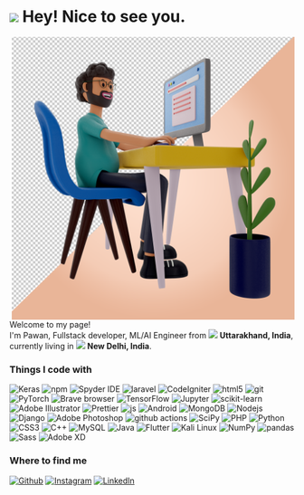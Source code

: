 <h1><img src="https://emojis.slackmojis.com/emojis/images/1531849430/4246/blob-sunglasses.gif?1531849430" width="30"/> Hey! Nice to see you.</h1>
<p>
<img src = "asd.png" align="right" height= 500px class = "topright" />
</p>
<p>Welcome to my page! </br> I'm Pawan, Fullstack developer, ML/AI Engineer from <img src="https://cdn-icons.flaticon.com/png/512/4628/premium/4628698.png?token=exp=1645009438~hmac=eecd18a14d9447a81914ee9cdc993fd1" width="13"/> <b>Uttarakhand, India</b>, currently living in <img src="https://cdn-icons.flaticon.com/png/512/3806/premium/3806789.png?token=exp=1645009700~hmac=3a29c117456619afebd7676e5b342c2a" width="13"/> <b>New Delhi, India</b>. </p>

<h3>Things I code with</h3>
<p>
  <img alt="Keras" src="https://img.shields.io/badge/-Keras-D00000?style=flat-square&logo=Keras&logoColor=white" />
  <img alt="npm" src="https://img.shields.io/badge/-NPM-CB3837?style=flat-square&logo=npm&logoColor=white" />  
  <img alt="Spyder IDE" src="https://img.shields.io/badge/-Spyder Ide-FF0000?style=flat-square&logo=spyderide&logoColor=white" />
  <img alt="laravel" src="https://img.shields.io/badge/Laravel-FF2D20?style=flat-square&logo=laravel&logoColor=white" />
  <img alt="CodeIgniter" src="https://img.shields.io/badge/CodeIgniter-EF4223?style=flat-square&logo=laravel&logoColor=white" />
  <img alt="html5" src="https://img.shields.io/badge/-HTML5-E34F26?style=flat-square&logo=html5&logoColor=white" />
  <img alt="git" src="https://img.shields.io/badge/-Git-F05032?style=flat-square&logo=git&logoColor=white" />
  <img alt="PyTorch" src="https://img.shields.io/badge/-PyTorch-EE4C2C?style=flat-square&logo=PyTorch&logoColor=white" />
  <img alt="Brave browser" src="https://img.shields.io/badge/-Brave_Browser-FB542B?style=flat-square&logo=brave&logoColor=white" />
  <img alt="TensorFlow" src="https://img.shields.io/badge/-TensorFlow-FF6F00?style=flat-square&logo=TensorFlow&logoColor=white" />
  <img alt="Jupyter" src="https://img.shields.io/badge/-Jupyter-F37626?style=flat-square&logo=Jupyter&logoColor=white" />
  <img alt="scikit-learn" src="https://img.shields.io/badge/-Scikit_learn-F7931E?style=flat-square&logo=scikit-learn&logoColor=white" />
  <img alt="Adobe Illustrator" src="https://img.shields.io/badge/-Adobe Illustrator-FF9A00?style=flat-square&logo=adobeillustrator&logoColor=white" />
  <img alt="Prettier" src="https://img.shields.io/badge/-Prettier-F7B93E?style=flat-square&logo=prettier&logoColor=white" />
  <img alt="js" src="https://img.shields.io/badge/JS-F7DF1E?style=flat-square&logo=javascript&logoColor=white" />
  <img alt="Android" src="https://img.shields.io/badge/-Android-3DDC84?style=flat-square&logo=Android&logoColor=white" />
  <img alt="MongoDB" src="https://img.shields.io/badge/-MongoDB-13aa52?style=flat-square&logo=mongodb&logoColor=white" />
  <img alt="Nodejs" src="https://img.shields.io/badge/-Nodejs-43853d?style=flat-square&logo=Node.js&logoColor=white" />
  <img alt="Django" src="https://img.shields.io/badge/-Django-092E20?style=flat-square&logo=Django&logoColor=white" />
  <img alt="Adobe Photoshop" src="https://img.shields.io/badge/-Adobe Photoshop-31A8FF?style=flat-square&logo=adobephotoshop&logoColor=white" />
  <img alt="github actions" src="https://img.shields.io/badge/-Github_Actions-2088FF?style=flat-square&logo=github-actions&logoColor=white" />
  <img alt="SciPy" src="https://img.shields.io/badge/-SciPy-8CAAE6?style=flat-square&logo=SciPy&logoColor=white" />
  <img alt="PHP" src="https://img.shields.io/badge/-PHP-777BB4?style=flat-square&logo=php&logoColor=white" />
  <img alt="Python" src="https://img.shields.io/badge/-python-3776AB?style=flat-square&logo=python&logoColor=white" />
  <img alt="CSS3" src="https://img.shields.io/badge/CSS3-1572B6?style=flat-square&logo=css3&logoColor=white" />
  <img alt="C++" src="https://img.shields.io/badge/-C++-00599C?style=flat-square&logo=cplusplus&logoColor=white" />
  <img alt="MySQL" src="https://img.shields.io/badge/-MySQL-4479A1?style=flat-square&logo=MySQL&logoColor=white" />
  <img alt="Java" src="https://img.shields.io/badge/-Java-007396?style=flat-square&logo=Java&logoColor=white" />
  <img alt="Flutter" src="https://img.shields.io/badge/-Flutter-02569B?style=flat-square&logo=Flutter&logoColor=white" />
  <img alt="Kali Linux" src="https://img.shields.io/badge/-Kali Linux-557C94?style=flat-square&logo=kalilinux&logoColor=white" />
  <img alt="NumPy" src="https://img.shields.io/badge/-NumPy-013243?style=flat-square&logo=NumPy&logoColor=white" />
  <img alt="pandas" src="https://img.shields.io/badge/-Pandas-150458?style=flat-square&logo=pandas&logoColor=white" />
  <img alt="Sass" src="https://img.shields.io/badge/-Sass-CC6699?style=flat-square&logo=sass&logoColor=white" />
  <img alt="Adobe XD" src="https://img.shields.io/badge/-Adobe XD-FF61F6?style=flat-square&logo=adobexd&logoColor=white" />
  
<h3>Where to find me</h3>
<p><a href="https://github.com/pwnbisht" target="_blank"><img alt="Github" src="https://img.shields.io/badge/GitHub-%2312100E.svg?&style=for-the-badge&logo=Github&logoColor=white" /></a> <a href="https://www.instagram.com/pwnbisht/" target="_blank"><img alt="Instagram" src="https://img.shields.io/badge/Instagram-%23E4405F.svg?&style=for-the-badge&logo=Instagram&logoColor=white" /></a> 
<a href="https://www.linkedin.com/in/pwnbisht/" target="_blank"><img alt="LinkedIn" src="https://img.shields.io/badge/linkedin-%230077B5.svg?&style=for-the-badge&logo=linkedin&logoColor=white" /></a>

</p>



<!-- - 👋 Hi, I’m @pwnbisht
- 👀 I’m interested in ...
- 🌱 I’m currently learning ...
- 💞️ I’m looking to collaborate on ...
- 📫 How to reach me ...
 -->
<!---
pwnbisht/pwnbisht is a ✨ special ✨ repository because its `README.md` (this file) appears on your GitHub profile.
You can click the Preview link to take a look at your changes.
--->
